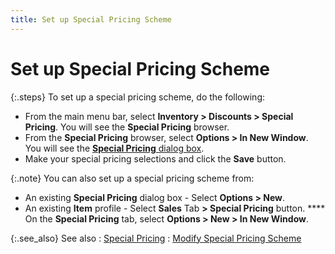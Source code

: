 ```yaml
---
title: Set up Special Pricing Scheme
---
```


# Set up Special Pricing Scheme


{:.steps}
To set up a special pricing scheme, do the following:

- From the main  menu bar, select **Inventory &gt; Discounts 
 &gt; Special Pricing**. You will see the **Special Pricing** browser.
- From the **Special Pricing** browser, select **Options &gt; In New Window**. You will  see the [**Special 
 Pricing** dialog box]({{site.mi_baseurl}}/item-profile-details/item-pricing/discounts-and-special-pricing/special-pricing/the_special_pricing_dialog_box.html).
- Make your special  pricing selections and click the **Save**  button.



{:.note}
You can also set up a special pricing scheme from:

- An existing  **Special Pricing** dialog box - Select  **Options &gt; New**.
- An existing  **Item** profile - Select **Sales**  Tab **&gt; Special Pricing** button. **** On the **Special 
 Pricing** tab, select **Options &gt; 
 New &gt; In New Window**.


{:.see_also}
See also
: [Special Pricing]({{site.mi_baseurl}}/item-profile-details/item-pricing/discounts-and-special-pricing/special-pricing/special_pricing.html)
: [Modify  Special Pricing Scheme]({{site.mi_baseurl}}/item-profile-details/item-pricing/discounts-and-special-pricing/special-pricing/modify_a_special_pricing_scheme.html)
